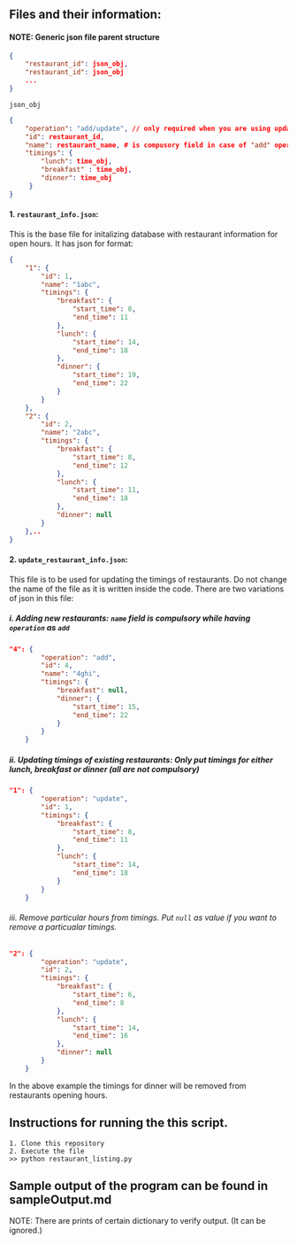 ## Files and their information:

#### NOTE: Generic json file parent structure
```json
{
    "restaurant_id": json_obj,
    "restaurant_id": json_obj
    ...
}
```

`json_obj`

```json
{
    "operation": "add/update", // only required when you are using update_resturant_info.json
    "id": restaurant_id,
    "name": restaurant_name, # is compusory field in case of "add" operation.
    "timings": {
        "lunch": time_obj,
        "breakfast" : time_obj,
        "dinner": time_obj
     }
}
```

#### 1. `restaurant_info.json`:
This is the base file for initalizing database with restaurant information for open hours. It has json for format:

```json
{
    "1": {
        "id": 1,
        "name": "1abc",
        "timings": {
            "breakfast": {
                "start_time": 8,
                "end_time": 11
            },
            "lunch": {
                "start_time": 14,
                "end_time": 18
            },
            "dinner": {
                "start_time": 19,
                "end_time": 22
            }
        }
    },
    "2": {
        "id": 2,
        "name": "2abc",
        "timings": {
            "breakfast": {
                "start_time": 8,
                "end_time": 12
            },
            "lunch": {
                "start_time": 11,
                "end_time": 18
            },
            "dinner": null
        }
    },..
}
```

#### 2. `update_restaurant_info.json`:
This file is to be used for updating the timings of restaurants. Do not change the name of the file as it is written inside the code.
There are two variations of json in this file:

##### i. Adding new restaurants: `name` field is compulsory while having `operation` as `add`

```json
"4": {
        "operation": "add",
        "id": 4,
        "name": "4ghi",
        "timings": {
            "breakfast": null,
            "dinner": {
                "start_time": 15,
                "end_time": 22
            }
        }
    }
```

##### ii. Updating timings of existing restaurants: Only put timings for either lunch, breakfast or dinner (all are not compulsory)

```json
"1": {
        "operation": "update",
        "id": 1,
        "timings": {
            "breakfast": {
                "start_time": 8,
                "end_time": 11
            },
            "lunch": {
                "start_time": 14,
                "end_time": 18
            }
        }
    }
 ```

###### iii. Remove particular hours from timings. Put `null` as value if you want to remove a particualar timings.

```json
"2": {
        "operation": "update",
        "id": 2,
        "timings": {
            "breakfast": {
                "start_time": 6,
                "end_time": 8
            },
            "lunch": {
                "start_time": 14,
                "end_time": 16
            },
            "dinner": null
        }
    }
```
In the above example the timings for dinner will be removed from restaurants opening hours.



## Instructions for running the this script.

```
1. Clone this repository
2. Execute the file
>> python restaurant_listing.py
```


## Sample output of the program can be found in sampleOutput.md

NOTE: There are prints of certain dictionary to verify output. (It can be ignored.)
